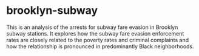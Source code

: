 # brooklyn-subway
This is an analysis of the arrests for subway fare evasion in Brooklyn subway stations. It explores how the subway fare evasion enforcement rates are closely related to the poverty rates and criminal complaints and how the relationship is pronounced in predominantly Black neighborhoods.
